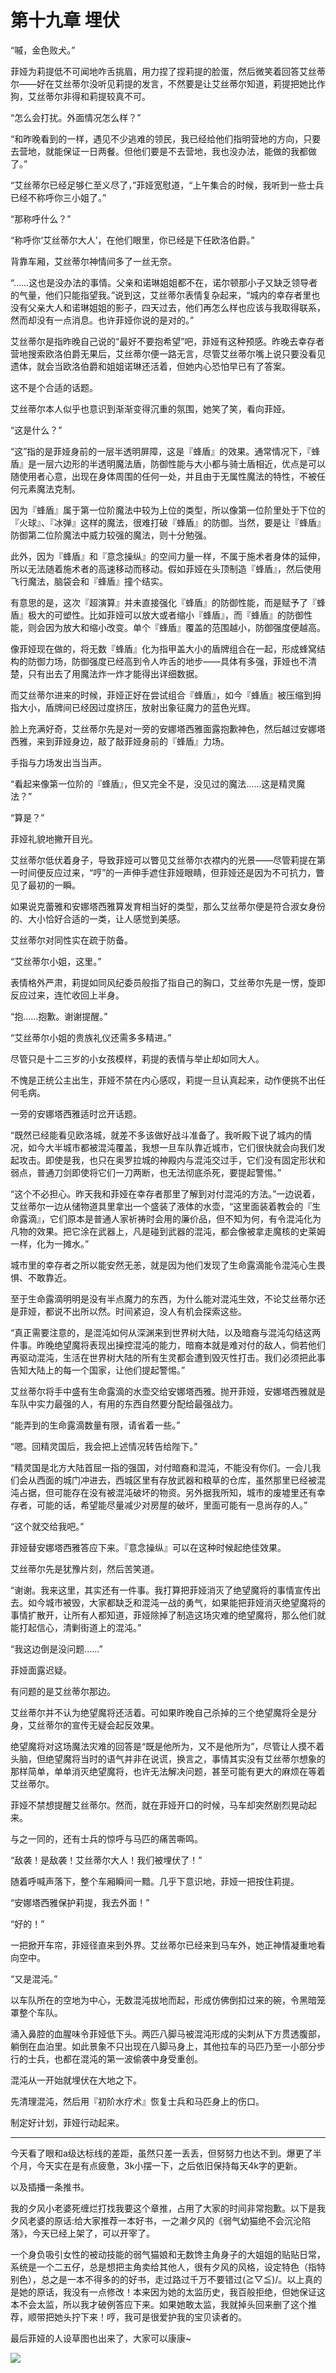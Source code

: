 # 第十九章 埋伏

“嘁，金色败犬。”

菲娅为莉提低不可闻地咋舌挑眉，用力捏了捏莉提的脸蛋，然后微笑着回答艾丝蒂尔——好在艾丝蒂尔没听见莉提的发言，不然要是让艾丝蒂尔知道，莉提把她比作狗，艾丝蒂尔非得和莉提较真不可。

“怎么会打扰。外面情况怎么样？”

“和昨晚看到的一样，遇见不少逃难的领民，我已经给他们指明营地的方向，只要去营地，就能保证一日两餐。但他们要是不去营地，我也没办法，能做的我都做了。”

“艾丝蒂尔已经足够仁至义尽了，”菲娅宽慰道，“上午集合的时候，我听到一些士兵已经不称呼你三小姐了。”

“那称呼什么？”

“称呼你‘艾丝蒂尔大人’，在他们眼里，你已经是下任欧洛伯爵。”

背靠车厢，艾丝蒂尔神情间多了一丝无奈。

“……这也是没办法的事情。父亲和诺琳姐姐都不在，诺尔顿那小子又缺乏领导者的气量，他们只能指望我。”说到这，艾丝蒂尔表情复杂起来，“城内的幸存者里也没有父亲大人和诺琳姐姐的影子，四天过去，他们再怎么样也应该与我取得联系，然而却没有一点消息。也许菲娅你说的是对的。”

艾丝蒂尔是指昨晚自己说的“最好不要抱希望”吧，菲娅有这种预感。昨晚去幸存者营地搜索欧洛伯爵无果后，艾丝蒂尔便一路无言，尽管艾丝蒂尔嘴上说只要没看见遗体，就会当欧洛伯爵和姐姐诺琳还活着，但她内心恐怕早已有了答案。

这不是个合适的话题。

艾丝蒂尔本人似乎也意识到渐渐变得沉重的氛围，她笑了笑，看向菲娅。

“这是什么？”

“这”指的是菲娅身前的一层半透明屏障，这是『蜂盾』的效果。通常情况下，『蜂盾』是一层六边形的半透明魔法盾，防御性能与大小都与骑士盾相近，优点是可以随使用者心意，出现在身体周围的任何一处，并且由于无属性魔法的特性，不被任何元素魔法克制。

因为『蜂盾』属于第一位阶魔法中较为上位的类型，所以像第一位阶里处于下位的『火球』、『冰弹』这样的魔法，很难打破『蜂盾』的防御。当然，要是让『蜂盾』防御第二位阶魔法中威力较强的魔法，则十分勉强。

此外，因为『蜂盾』和『意念操纵』的空间力量一样，不属于施术者身体的延伸，所以无法随着施术者的高速移动而移动。假如菲娅在头顶制造『蜂盾』，然后使用飞行魔法，脑袋会和『蜂盾』撞个结实。

有意思的是，这次『超演算』并未直接强化『蜂盾』的防御性能，而是赋予了『蜂盾』极大的可塑性。比如菲娅可以放大或者缩小『蜂盾』，而『蜂盾』的防御性能，则会因为放大和缩小改变。单个『蜂盾』覆盖的范围越小，防御强度便越高。

像菲娅现在做的，将无数『蜂盾』化为指甲盖大小的盾牌组合在一起，形成蜂窝结构的防御力场，防御强度已经高到令人咋舌的地步——具体有多强，菲娅也不清楚，只有出去了用魔法炸一炸才能得出详细数据。

而艾丝蒂尔进来的时候，菲娅正好在尝试组合『蜂盾』，如今『蜂盾』被压缩到拇指大小，盾牌间已经因过度挤压，放射出象征魔力的蓝色光辉。

脸上充满好奇，艾丝蒂尔先是对一旁的安娜塔西雅面露抱歉神色，然后越过安娜塔西雅，来到菲娅身边，敲了敲菲娅身前的『蜂盾』力场。

手指与力场发出当当声。

“看起来像第一位阶的『蜂盾』，但又完全不是，没见过的魔法……这是精灵魔法？”

“算是？”

菲娅礼貌地撇开目光。

艾丝蒂尔低伏着身子，导致菲娅可以瞥见艾丝蒂尔衣襟内的光景——尽管莉提在第一时间便反应过来，“哼”的一声伸手遮住菲娅眼睛，但菲娅还是因为不可抗力，瞥见了最初的一瞬。

如果说克蕾雅和安娜塔西雅算发育相当好的类型，那么艾丝蒂尔便是符合淑女身份的、大小恰好合适的一类，让人感觉到美感。

艾丝蒂尔对同性实在疏于防备。

“艾丝蒂尔小姐，这里。”

表情格外严肃，莉提如同风纪委员般指了指自己的胸口，艾丝蒂尔先是一愣，旋即反应过来，连忙收回上半身。

“抱……抱歉。谢谢提醒。”

“艾丝蒂尔小姐的贵族礼仪还需多多精进。”

尽管只是十二三岁的小女孩模样，莉提的表情与举止却如同大人。

不愧是正统公主出生，菲娅不禁在内心感叹，莉提一旦认真起来，动作便挑不出任何毛病。

一旁的安娜塔西雅适时岔开话题。

“既然已经能看见欧洛城，就差不多该做好战斗准备了。我听殿下说了城内的情况，如今大半城市都被混沌覆盖，我想一旦车队靠近城市，它们很快就会向我们发起攻击。即使是我，也只在奥罗拉城的神殿内与混沌交过手，它们没有固定形状和弱点，普通刀剑即使将它们一刀两断，也无法彻底杀死，要提起警惕。”

“这个不必担心。昨天我和菲娅在幸存者那里了解到对付混沌的方法。”一边说着，艾丝蒂尔一边从储物道具里拿出一个盛装了液体的水壶，“这里面装着教会的『生命露滴』，它们原本是普通人家祈祷时会用的廉价品，但不知为何，有令混沌化为凡物的效果。把它涂在武器上，凡是碰到武器的混沌，都会像被拿走魔核的史莱姆一样，化为一摊水。”

城市里的幸存者之所以能安然无恙，就是因为他们发现了生命露滴能令混沌心生畏惧、不敢靠近。

至于生命露滴明明是没有半点魔力的东西，为什么能对混沌生效，不论艾丝蒂尔还是菲娅，都说不出所以然。时间紧迫，没人有机会探索这些。

“真正需要注意的，是混沌如何从深渊来到世界树大陆，以及暗裔与混沌勾结这两件事。昨晚绝望魔将表现出操控混沌的能力，暗裔本就是难对付的敌人，倘若他们再驱动混沌，生活在世界树大陆的所有生灵都会遭到毁灭性打击。我们必须把此事告知大陆上的每一个国家，让他们提起警惕。”

艾丝蒂尔将手中盛有生命露滴的水壶交给安娜塔西雅。抛开菲娅，安娜塔西雅就是车队中实力最强的人，有用的东西自然要分配给最强战力。

“能弄到的生命露滴数量有限，请省着一些。”

“嗯。回精灵国后，我会把上述情况转告给陛下。”

“精灵国是北方大陆首屈一指的强国，对付暗裔和混沌，不能没有你们。一会儿我们会从西面的城门冲进去，西城区里有存放武器和粮草的仓库，虽然那里已经被混沌占据，但可能存在没有被混沌破坏的物资。另外据我所知，城市的废墟里还有幸存者，可能的话，希望能尽量减少对房屋的破坏，里面可能有一息尚存的人。”

“这个就交给我吧。”

菲娅替安娜塔西雅答应下来。『意念操纵』可以在这种时候起绝佳效果。

艾丝蒂尔先是犹豫片刻，然后苦笑道。

“谢谢。我来这里，其实还有一件事。我打算把菲娅消灭了绝望魔将的事情宣传出去。如今城市被毁，大家都缺乏和混沌一战的勇气，如果能把菲娅消灭绝望魔将的事情扩散开，让所有人都知道，菲娅除掉了制造这场灾难的绝望魔将，那么他们就能打起信心，清剿街道上的混沌。”

“我这边倒是没问题……”

菲娅面露迟疑。

有问题的是艾丝蒂尔那边。

艾丝蒂尔并不认为绝望魔将还活着。可如果昨晚自己杀掉的三个绝望魔将全是分身，艾丝蒂尔的宣传无疑会起反效果。

绝望魔将对这场魔法灾难的回答是“既是他所为，又不是他所为”，尽管让人摸不着头脑，但绝望魔将当时的语气并非在说谎，换言之，事情其实没有艾丝蒂尔想象的那样简单，单单消灭绝望魔将，也许无法解决问题，甚至可能有更大的麻烦在等着艾丝蒂尔。

菲娅不禁想提醒艾丝蒂尔。然而，就在菲娅开口的时候，马车却突然剧烈晃动起来。

与之一同的，还有士兵的惊呼与马匹的痛苦嘶鸣。

“敌袭！是敌袭！艾丝蒂尔大人！我们被埋伏了！”

随着呼喊声落下，整个车厢瞬间一黯。几乎下意识地，菲娅一把按住莉提。

“安娜塔西雅保护莉提，我去外面！”

“好的！”

一把掀开车帘，菲娅径直来到外界。艾丝蒂尔已经来到马车外，她正神情凝重地看向空中。

“又是混沌。”

以车队所在的空地为中心，无数混沌拔地而起，形成仿佛倒扣过来的碗，令黑暗笼罩整个车队。

涌入鼻腔的血腥味令菲娅低下头。两匹八脚马被混沌形成的尖刺从下方贯透腹部，躺倒在血泊里。如此景象不只出现在八脚马身上，其他拉车的马匹乃至一小部分步行的士兵，也都在混沌的第一波偷袭中身受重创。

混沌从一开始就埋伏在大地之下。

先清理混沌，然后用『初阶水疗术』恢复士兵和马匹身上的伤口。

制定好计划，菲娅行动起来。

-------------

今天看了眼和a级达标线的差距，虽然只差一丢丢，但努努力也达不到。爆更了半个月，今天实在是有点疲惫，3k小摆一下，之后依旧保持每天4k字的更新。

以及插播一条推书。

我的夕风小老婆死缠烂打找我要这个章推，占用了大家的时间非常抱歉。以下是我夕风老婆的原话:给大家推荐一本好书，一之濑夕风的《弱气幼猫绝不会沉沦陷落》，今天已经上架了，可以开宰了。

一个身负吸引女性的被动技能的弱气猫娘和无数馋主角身子的大姐姐的贴贴日常，系统是一个二五仔，总是想把主角卖给其他人，很有夕风的风格，设定特色（指特别色），总之是一本不得多的的好书，走过路过千万不要错过(≧▽≦)/。以上真的是她的原话，我没有一点修改！本来因为她的太监历史，我百般拒绝，但她保证这本不会太监，所以我才破例答应下来。如果她敢太监，我就掉头回来删了这个推荐，顺带把她头拧下来！哼，我可是很爱护我的宝贝读者的。

最后菲娅的人设草图也出来了，大家可以康康~

![](../images/037.webp)
